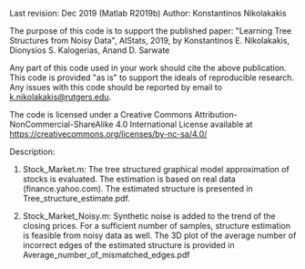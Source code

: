 Last revision: Dec 2019 (Matlab R2019b) Author: Konstantinos Nikolakakis

The purpose of this code is to support the published paper: "Learning Tree Structures from Noisy Data", AIStats, 2019,
by Konstantinos E. Nikolakakis, Dionysios S. Kalogerias, Anand D. Sarwate

Any part of this code used in your work should cite the above publication.
This code is provided "as is" to support the ideals of reproducible research. Any issues with this code should be reported by email to k.nikolakakis@rutgers.edu. 

The code is licensed under a Creative Commons Attribution-NonCommercial-ShareAlike 4.0 International License available at https://creativecommons.org/licenses/by-nc-sa/4.0/

Description:

 1) Stock_Market.m: The tree structured graphical model approximation of stocks is evaluated. 
 The estimation is based on real data (finance.yahoo.com). 
 The estimated structure is presented in Tree_structure_estimate.pdf. 

 2) Stock_Market_Noisy.m: Synthetic noise is added to the trend of the closing prices. 
 For a sufficient number of samples, structure estimation is feasible from noisy data as well. 
 The 3D plot of the average number of incorrect edges of the estimated structure is provided in Average_number_of_mismatched_edges.pdf
